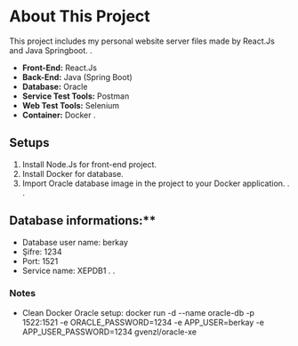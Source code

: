 # About This Project
This project includes my personal website server files made by React.Js and Java Springboot.
.
* **Front-End:** React.Js
* **Back-End:** Java (Spring Boot)
* **Database:** Oracle
* **Service Test Tools:** Postman
* **Web Test Tools:** Selenium
* **Container:** Docker
.
## Setups
1. Install Node.Js for front-end project.
2. Install Docker for database.
3. Import Oracle database image in the project to your Docker application.
.
.
## Database informations:**
* Database user name: berkay
* Şifre: 1234
* Port: 1521
* Service name: XEPDB1
.
.
### Notes
* Clean Docker Oracle setup: docker run -d --name oracle-db -p 1522:1521 -e ORACLE_PASSWORD=1234 -e APP_USER=berkay -e APP_USER_PASSWORD=1234 gvenzl/oracle-xe
